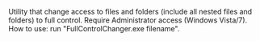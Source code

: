 Utility that change access to files and folders (include all nested files and folders) to full control. 
Require Administrator access (Windows Vista/7).
How to use: run "FullControlChanger.exe filename".
